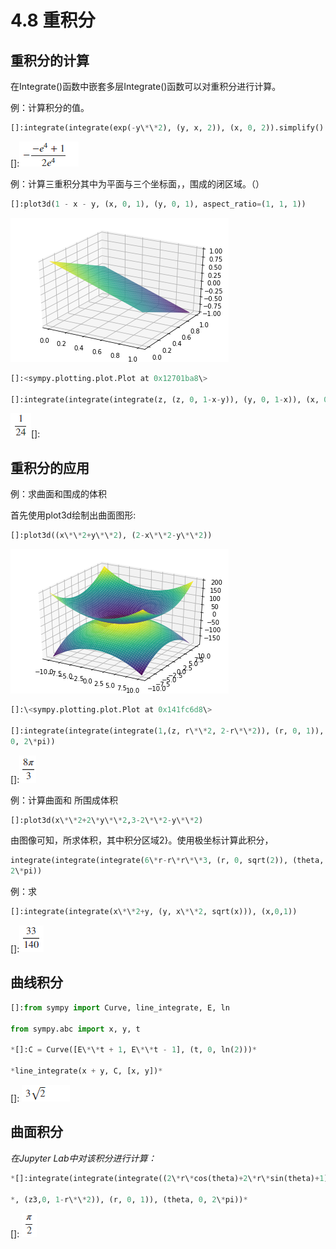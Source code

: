 <!--
 * @Author: Johannes Liu
 * @LastEditors: Johannes Liu
 * @email: iexkliu@gmail.com
 * @github: https://github.com/johannesliu
 * @Date: 2021-08-08 02:22:28
 * @LastEditTime: 2022-11-10 01:17:51
 * @motto: Still water run deep
 * @Description: Modify here please
 * @FilePath: \Learning_Advanced_Mathematics_with_Python\Chapter4\4.8-Multiple_Integral.md
-->
# 4.8 重积分

## 重积分的计算

在Integrate()函数中嵌套多层Integrate()函数可以对重积分进行计算。

例：计算积分的值。
```python
[]:integrate(integrate(exp(-y\*\*2), (y, x, 2)), (x, 0, 2)).simplify()
```

\[\]:![](../media/a72a0415c477146d1e4571d484d5c41f.png)

例：计算三重积分其中为平面与三个坐标面，，围成的闭区域。（）

```python
[]:plot3d(1 - x - y, (x, 0, 1), (y, 0, 1), aspect_ratio=(1, 1, 1))
```

![C:\\Users\\Johan\\AppData\\Local\\Microsoft\\Windows\\INetCache\\Content.MSO\\E18883DA.tmp](../media/de1daf9cac3636ef5f72539cfc6ff85c.png)

```python
[]:<sympy.plotting.plot.Plot at 0x12701ba8\>

[]:integrate(integrate(integrate(z, (z, 0, 1-x-y)), (y, 0, 1-x)), (x, 0, 1))
```

![](../media/f465a7e3a9ea5cbbd168b2b71e124b0e.png)[]:

## 重积分的应用

例：求曲面和围成的体积

首先使用plot3d绘制出曲面图形:

```python
[]:plot3d((x\*\*2+y\*\*2), (2-x\*\*2-y\*\*2))
```
![C:\\Users\\Johan\\AppData\\Local\\Microsoft\\Windows\\INetCache\\Content.MSO\\8B72AC8.tmp](../media/adc35c7f3c9466552aeed4bc3b4f9e36.png)
```python
[]:\<sympy.plotting.plot.Plot at 0x141fc6d8\>

[]:integrate(integrate(integrate(1,(z, r\*\*2, 2-r\*\*2)), (r, 0, 1)), (theta,
0, 2\*pi))
```
\[\]:![](../media/6a7fd950ff83c3ad5ef520c561e8065b.png)

例：计算曲面和 所围成体积
```python
[]:plot3d(x\*\*2+2\*y\*\*2,3-2\*\*2-y\*\*2)
```
由图像可知，所求体积，其中积分区域2}。使用极坐标计算此积分，
```python
integrate(integrate(integrate(6\*r-r\*r\*\*3, (r, 0, sqrt(2)), (theta, 0,
2\*pi))
```
例：求
```python
[]:integrate(integrate(x\*\*2+y, (y, x\*\*2, sqrt(x))), (x,0,1))
```
\[\]:![](../media/946ba3024d82c4d181c853198b09d42c.png)

## 曲线积分
```python
[]:from sympy import Curve, line_integrate, E, ln

from sympy.abc import x, y, t

*[]:C = Curve([E\*\*t + 1, E\*\*t - 1], (t, 0, ln(2)))*

*line_integrate(x + y, C, [x, y])*
```

[]: ![](../media/8a773398109992002c18b98933f65972.png)

## 曲面积分

*在Jupyter Lab中对该积分进行计算：*

```python
*[]:integrate(integrate(integrate((2\*r\*cos(theta)+2\*r\*sin(theta)+1)\*r*

*, (z3,0, 1-r\*\*2)), (r, 0, 1)), (theta, 0, 2\*pi))*

```

[]: ![](../media/c7130ba351a79f9287ab1e013ced87c5.png)